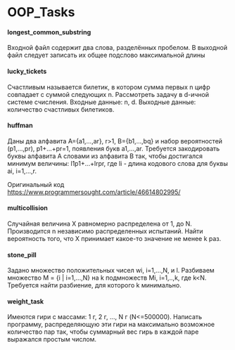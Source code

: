# OOP_Tasks

#### longest_common_substring

Входной файл содержит два слова, разделённых пробелом. В выходной файл следует записать их общее подслово максимальной длины 

#### lucky_tickets

Счастливым называется билетик, в котором сумма первых n цифр совпадает с суммой следующих n. Рассмотреть задачу в d-ичной системе счисления.
Входные данные: n, d.
Выходные данные: количество счастливых билетиков.

#### huffman

Даны два алфавита A={a1,…,ar}, r>1, B={b1,…,bq} и набор вероятностей (p1,…,pr), p1+…+pr=1, появления букв a1,…,ar. Требуется закодировать буквы алфавита A словами из алфавита B так, чтобы достигался минимум величины: l1p1+…+lrpr, где li - длина кодового слова для буквы ai, i=1,…,r.

Оригинальный код  https://www.programmersought.com/article/46614802995/

#### multicollision

Случайная величина X равномерно распределена от 1, до N. Производится n независимо распределенных испытаний. 
Найти вероятность того, что Х принимает какое-то значение не менее k раз.


#### stone_pill

Задано множество положительных чисел wi, i=1,...,N, и l. Разбиваем множество M = {i | i=1,...,N} на k подмножеств Mi, i=1,..,k, где k<N. 
Требуется найти разбиение, для которого k минимально.


#### weight_task

Имеются гири с массами: 1 г, 2 г, ..., N г  (N<=500000). Написать программу,  распределяющую эти гири на максимально возможное количество пар так, чтобы суммарный вес гирь в каждой паре выражался простым числом.


